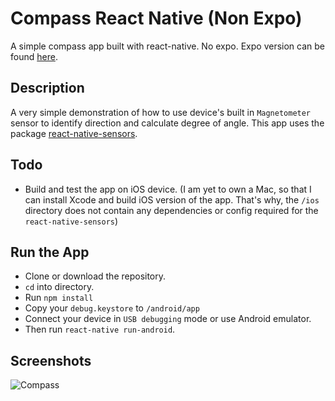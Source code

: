 # Compass React Native (Non Expo)
A simple compass app built with react-native. No expo. Expo version can be found [here](https://github.com/rahulhaque/compass-react-native).

## Description
A very simple demonstration of how to use device's built in `Magnetometer` sensor to identify direction and calculate degree of angle. This app uses the package [react-native-sensors](https://github.com/react-native-sensors/react-native-sensors).

## Todo
- Build and test the app on iOS device.
(I am yet to own a Mac, so that I can install Xcode and build iOS version of the app. That's why, the `/ios` directory does not contain any dependencies or config required for the `react-native-sensors`)

## Run the App
- Clone or download the repository.
- `cd` into directory.
- Run `npm install`
- Copy your `debug.keystore` to `/android/app`
- Connect your device in `USB debugging` mode or use Android emulator.
- Then run `react-native run-android`.

## Screenshots
![Compass](https://github.com/rahulhaque/compass-react-native-non-expo/blob/master/screenshots/image.png)
